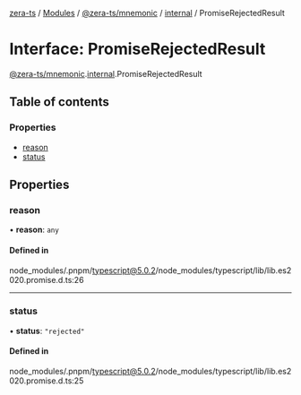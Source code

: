 [zera-ts](../README.md) / [Modules](../modules.md) / [@zera-ts/mnemonic](../modules/zera_ts_mnemonic.md) / [internal](../modules/zera_ts_mnemonic.internal.md) / PromiseRejectedResult

# Interface: PromiseRejectedResult

[@zera-ts/mnemonic](../modules/zera_ts_mnemonic.md).[internal](../modules/zera_ts_mnemonic.internal.md).PromiseRejectedResult

## Table of contents

### Properties

- [reason](zera_ts_mnemonic.internal.PromiseRejectedResult.md#reason)
- [status](zera_ts_mnemonic.internal.PromiseRejectedResult.md#status)

## Properties

### reason

• **reason**: `any`

#### Defined in

node_modules/.pnpm/typescript@5.0.2/node_modules/typescript/lib/lib.es2020.promise.d.ts:26

___

### status

• **status**: ``"rejected"``

#### Defined in

node_modules/.pnpm/typescript@5.0.2/node_modules/typescript/lib/lib.es2020.promise.d.ts:25
